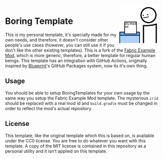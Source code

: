 <img src="./src/main/resources/assets/crid/icon.png" align="right" width="128px"/>

# Boring Template

This is my personal template, it's specially made for my own needs, and therefore, it doesn't consider other people's use cases (however, you can still use it if you don't like the other existing templates). This is a fork of the [Fabric Example Mod](https://github.com/FabricMC/fabric-example-mod), which is more generic, therefore, a better template for regular human beings. This template has an integration with GitHub Actions, originally inspired by [Blueprint](https://github.com/FabLabsMC/Blueprint)'s GitHub Packages system, now its it's own thing.

## Usage

You should be able to setup BoringTemplates for your own usage by the same way you setup the Fabric Example Mod template. The mysterious `crid` should be replaced with a real mod id and `build.gradle` must be changed in order to reflect the mod's actual repository.

<!--
## Download

This mod is available for download on the following services:

- [CurseForge (recommended)](https://www.curseforge.com/minecraft/mc-mods/)
- [GitHub Releases (alternative)](https://github.com/)
-->

## License

This template, like the original template which this is based on, is available under the CC0 license. You are free to do whatever you want with this template. A copy of the MIT license is contained in this repository as a personal utility and it isn't applied on this template.

<!-- The commented text is meant for the projects based on this template, for the license of the template, see above.

This mod is licensed under the MIT license. You can freely include the mod on any modpack with no permission.
-->